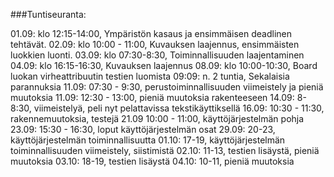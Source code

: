 ###Tuntiseuranta:

01.09: klo 12:15-14:00, Ympäristön kasaus ja ensimmäisen deadlinen tehtävät.
02.09: klo 10:00 - 11:00, Kuvauksen laajennus, ensimmäisten luokkien luonti.
03.09: klo 07:30-8:30, Toiminnallisuuden laajentaminen
04.09: klo 16:15-16:30, Kuvauksen laajennus
08.09: klo 10:00-10:30, Board luokan virheattribuutin testien luomista
09:09: n. 2 tuntia, Sekalaisia parannuksia
11.09: 07:30 - 9:30, perustoiminnallisuuden viimeistely ja pieniä muutoksia
11.09: 12:30 - 13:00, pieniä muutoksia rakenteeseen
14.09: 8-8:30, viimeistelyä, peli nyt pelattavissa tekstikäyttiksellä
16.09: 10:30 - 11:30, rakennemuutoksia, testejä
21.09  10:00 - 11:00, käyttöjärjestelmän pohja
23.09: 15:30 - 16:30, loput käyttöjärjestelmän osat
29.09: 20-23, käyttöjärjestelmän toiminnallisuutta
01.10: 17-19, käyttöjärjestelmän toiminnallisuuden viimeistely, siistimistä
02.10: 11-13, testien lisäystä, pieniä muutoksia
03.10: 18-19, testien lisäystä
04.10: 10-11, pieniä muutoksia 